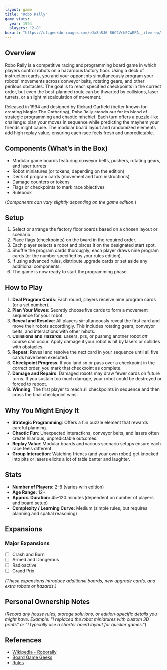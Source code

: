 ```yaml
---
layout: game
title: "Robo Rally"
game_stats:
  year: 1994
  players: "2-8"
boxart: "https://cf.geekdo-images.com/eJx8hRJ6-86C2VrhECwEPA__itemrep/img/T3W6bMjG8ijDY_U4tEfoY6e2CCo=/fit-in/246x300/filters:strip_icc()/pic1000553.jpg"
---
```


## Overview
Robo Rally is a competitive racing and programming board game in which players control robots on a hazardous factory floor. Using a deck of instruction cards, you and your opponents simultaneously program your robots' movements across conveyor belts, rotating gears, and other perilous obstacles. The goal is to reach specified checkpoints in the correct order, but even the best-planned route can be thwarted by collisions, laser turrets, or a slight miscalculation of movement.

Released in 1994 and designed by Richard Garfield (better known for creating Magic: The Gathering), Robo Rally stands out for its blend of strategic programming and chaotic mischief. Each turn offers a puzzle-like challenge: plan your moves in sequence while predicting the mayhem your friends might cause. The modular board layout and randomized elements add high replay value, ensuring each race feels fresh and unpredictable.

## Components (What’s in the Box)
- Modular game boards featuring conveyor belts, pushers, rotating gears, and laser turrets  
- Robot miniatures (or tokens, depending on the edition)  
- Deck of program cards (movement and turn instructions)  
- Damage counters or tokens  
- Flags or checkpoints to mark race objectives  
- Rulebook  

(*Components can vary slightly depending on the game edition.*)

## Setup
1. Select or arrange the factory floor boards based on a chosen layout or scenario.  
2. Place flags (checkpoints) on the board in the required order.  
3. Each player selects a robot and places it on the designated start spot.  
4. Shuffle the program cards thoroughly; each player draws nine program cards (or the number specified by your rules edition).  
5. If using advanced rules, distribute upgrade cards or set aside any additional components.  
6. The game is now ready to start the programming phase.

## How to Play
1. **Deal Program Cards**: Each round, players receive nine program cards (or a set number).  
2. **Plan Your Moves**: Secretly choose five cards to form a movement sequence for your robot.  
3. **Reveal and Resolve**: All players simultaneously reveal the first card and move their robots accordingly. This includes rotating gears, conveyor belts, and interactions with other robots.  
4. **Collisions and Hazards**: Lasers, pits, or pushing another robot off course can occur. Apply damage if your robot is hit by lasers or collides with obstacles.  
5. **Repeat**: Reveal and resolve the next card in your sequence until all five cards have been executed.  
6. **Checkpoint Progress**: If you land on or pass over a checkpoint in the correct order, you mark that checkpoint as complete.  
7. **Damage and Repairs**: Damaged robots may draw fewer cards on future turns. If you sustain too much damage, your robot could be destroyed or forced to reboot.  
8. **Winning**: The first player to reach all checkpoints in sequence and then cross the final checkpoint wins.

## Why You Might Enjoy It
- **Strategic Programming**: Offers a fun puzzle element that rewards careful planning.  
- **Chaotic Fun**: Unexpected interactions, conveyor belts, and lasers often create hilarious, unpredictable outcomes.  
- **Replay Value**: Modular boards and various scenario setups ensure each race feels different.  
- **Group Interaction**: Watching friends (and your own robot) get knocked into pits or lasers elicits a lot of table banter and laughter.

## Stats
- **Number of Players:** 2–8 (varies with edition)  
- **Age Range:** 12+  
- **Approx. Duration:** 45–120 minutes (dependent on number of players and board setup)  
- **Complexity / Learning Curve:** Medium (simple rules, but requires planning and spatial reasoning)

## Expansions

### Major Expansions
- [ ] Crash and Burn  
- [ ] Armed and Dangerous  
- [ ] Radioactive  
- [ ] Grand Prix  

*(These expansions introduce additional boards, new upgrade cards, and extra robots or hazards.)*

## Personal Ownership Notes
(*Record any house rules, storage solutions, or edition-specific details you might have. Example: "I replaced the robot miniatures with custom 3D prints" or "I typically use a shorter board layout for quicker games."*)

## References
- [Wikipedia - Roborally](https://en.wikipedia.org/wiki/RoboRally)  
- [Board Game Geeks](https://boardgamegeek.com/boardgame/18/roborally)  
- [Rules](https://fgbradleys.com/wp-content/uploads/rules/Robo%20Rally%20-%20rules.pdf?srsltid=AfmBOor9ie1DgyHcR5BZ3HCzJqwaSHBhKhZPk0Urr1fLcth1Qw350k5n)  